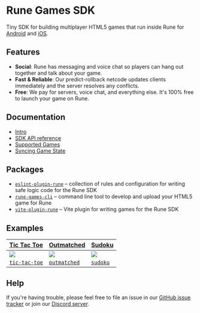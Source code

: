 # Rune Games SDK

Tiny SDK for building multiplayer HTML5 games that run inside Rune for [Android](https://play.google.com/store/apps/details?id=ai.rune.tincan) and [iOS](https://apps.apple.com/app/rune-games-and-voice-chat/id1450358364).

## Features

- **Social**: Rune has messaging and voice chat so players can hang out together and talk about your game.
- **Fast & Reliable**: Our predict-rollback netcode updates clients immediately and the server resolves any conflicts.
- **Free**: We pay for servers, voice chat, and everything else. It's 100% free to launch your game on Rune.

## Documentation

- [Intro](https://developers.rune.ai/docs/multiplayer/intro)
- [SDK API reference](https://developers.rune.ai/docs/multiplayer/api-reference)
- [Supported Games](https://developers.rune.ai/docs/multiplayer/supported-games)
- [Syncing Game State](https://developers.rune.ai/docs/multiplayer/syncing-game-state)

## Packages

- [`eslint-plugin-rune`](https://github.com/rune/rune-games-sdk/tree/staging/packages/eslint-plugin-rune) – collection of rules and configuration for writing safe logic code for the Rune SDK
- [`rune-games-cli`](https://github.com/rune/rune-games-sdk/tree/staging/packages/rune-games-cli) – command line tool to develop and upload your HTML5 game for Rune
- [`vite-plugin-rune`](https://github.com/rune/rune-games-sdk/tree/staging/packages/vite-plugin-rune) – Vite plugin for writing games for the Rune SDK

## Examples

| [Tic Tac Toe](https://developers.rune.ai/examples/tic-tac-toe/)                                                                                    | [Outmatched](https://developers.rune.ai/examples/outmatched/)                                       | [Sudoku](https://developers.rune.ai/examples/tic-tac-toe/)                                     |
| -------------------------------------------------------------------------------------------------------------------------------------------------- | --------------------------------------------------------------------------------------------------- | ---------------------------------------------------------------------------------------------- |
| [![](https://github.com/rune/rune-games-sdk/assets/378279/a6103c52-10fe-4a67-95f1-9de8b1e605c3)](https://developers.rune.ai/examples/tic-tac-toe/) | ![](https://github.com/rune/rune-games-sdk/assets/378279/7c4dc778-0080-4266-9781-5a173d4e94bf)      | ![](https://github.com/rune/rune-games-sdk/assets/378279/2f8aa9f8-565d-4c9c-b003-804d9afb5dff) |
| [`tic-tac-toe`](https://github.com/rune/rune-games-sdk/tree/staging/multiplayer/examples/tic-tac-toe)                                              | [`outmatched`](https://github.com/rune/rune-games-sdk/tree/staging/multiplayer/examples/outmatched) | [`sudoku`](https://github.com/rune/rune-games-sdk/tree/staging/multiplayer/examples/sudoku)    |

## Help

If you're having trouble, please feel free to file an issue in our [GitHub issue tracker](https://github.com/rune/rune-games-sdk/issues) or join our [Discord server](https://discord.gg/rune-devs).
